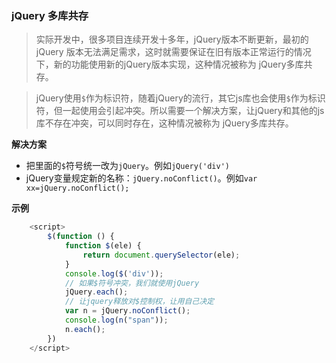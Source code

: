 ### jQuery 多库共存
> 实际开发中，很多项目连续开发十多年，jQuery版本不断更新，最初的 jQuery 版本无法满足需求，这时就需要保证在旧有版本正常运行的情况下，新的功能使用新的jQuery版本实现，这种情况被称为 jQuery多库共存。

> jQuery使用`$`作为标识符，随着jQuery的流行，其它js库也会使用`$`作为标识符，但一起使用会引起冲突。所以需要一个解决方案，让jQuery和其他的js库不存在冲突，可以同时存在，这种情况被称为 jQuery多库共存。

**解决方案**
- 把里面的`$`符号统一改为`jQuery`。例如`jQuery('div')`
- jQuery变量规定新的名称：`jQuery.noConflict()`。例如`var xx=jQuery.noConflict();`

**示例**

```js
    <script>
        $(function () {
            function $(ele) {
                return document.querySelector(ele);
            }
            console.log($('div'));
            // 如果$符号冲突，我们就使用jQuery
            jQuery.each();
            // 让jquery释放对$控制权，让用自己决定
            var n = jQuery.noConflict();
            console.log(n("span"));
            n.each();
        })
    </script>
```